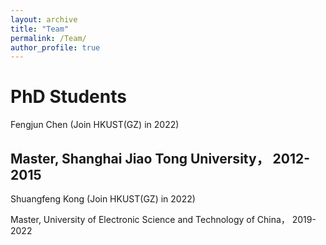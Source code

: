 ```yaml
---
layout: archive
title: "Team"
permalink: /Team/
author_profile: true
---
```


PhD Students
==================
Fengjun Chen (Join  HKUST(GZ) in 2022) 

Master, Shanghai Jiao Tong University， 2012-2015
--------------------------------------------------------------------------------
Shuangfeng Kong (Join HKUST(GZ) in 2022) 

Master, University of Electronic Science and Technology of China， 2019-2022
 

